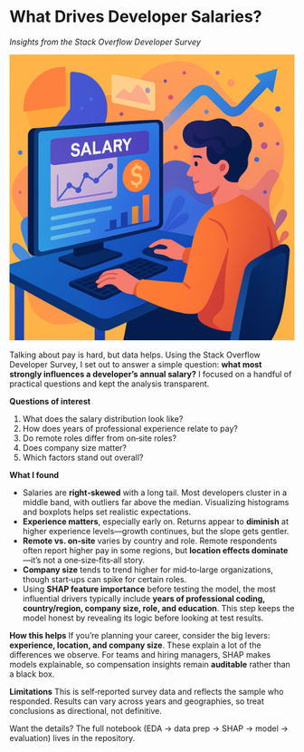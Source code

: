# What Drives Developer Salaries?
*Insights from the Stack Overflow Developer Survey*

![Cover](images/cover.png)

Talking about pay is hard, but data helps. Using the Stack Overflow Developer Survey, I set out to answer a simple question: **what most strongly influences a developer’s annual salary?** I focused on a handful of practical questions and kept the analysis transparent.

**Questions of interest**
1) What does the salary distribution look like?  
2) How does years of professional experience relate to pay?  
3) Do remote roles differ from on‑site roles?  
4) Does company size matter?  
5) Which factors stand out overall?

**What I found**
- Salaries are **right‑skewed** with a long tail. Most developers cluster in a middle band, with outliers far above the median. Visualizing histograms and boxplots helps set realistic expectations.
- **Experience matters**, especially early on. Returns appear to **diminish** at higher experience levels—growth continues, but the slope gets gentler.
- **Remote vs. on‑site** varies by country and role. Remote respondents often report higher pay in some regions, but **location effects dominate**—it’s not a one‑size‑fits‑all story.
- **Company size** tends to trend higher for mid‑to‑large organizations, though start‑ups can spike for certain roles.
- Using **SHAP feature importance** before testing the model, the most influential drivers typically include **years of professional coding, country/region, company size, role, and education**. This step keeps the model honest by revealing its logic before looking at test results.

**How this helps**
If you’re planning your career, consider the big levers: **experience, location, and company size**. These explain a lot of the differences we observe. For teams and hiring managers, SHAP makes models explainable, so compensation insights remain **auditable** rather than a black box.

**Limitations**
This is self‑reported survey data and reflects the sample who responded. Results can vary across years and geographies, so treat conclusions as directional, not definitive.

Want the details? The full notebook (EDA → data prep → SHAP → model → evaluation) lives in the repository.
